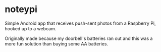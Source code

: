 # noteypi

Simple Android app that receives push-sent photos from a Raspberry Pi, hooked up to a webcam.  

Originally made because my doorbell's batteries ran out and this was a more fun solution than buying some AA batteries.
